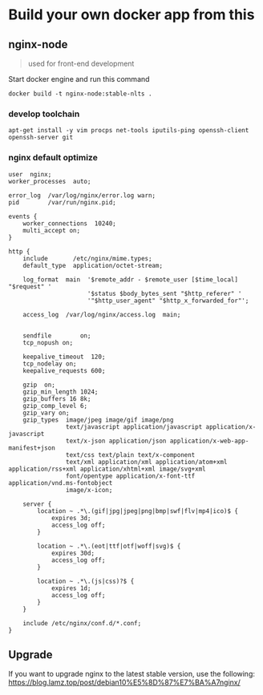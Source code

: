 # Build your own docker app from this

## nginx-node

> used for front-end development

Start docker engine and run this command

```
docker build -t nginx-node:stable-nlts .
```

### develop toolchain

```
apt-get install -y vim procps net-tools iputils-ping openssh-client openssh-server git
```

### nginx default optimize

```
user  nginx;
worker_processes  auto;

error_log  /var/log/nginx/error.log warn;
pid        /var/run/nginx.pid;

events {
    worker_connections  10240;
    multi_accept on;
}

http {
    include       /etc/nginx/mime.types;
    default_type  application/octet-stream;

    log_format  main  '$remote_addr - $remote_user [$time_local] "$request" '
                      '$status $body_bytes_sent "$http_referer" '
                      '"$http_user_agent" "$http_x_forwarded_for"';

    access_log  /var/log/nginx/access.log  main;

    
    sendfile        on;
    tcp_nopush on;
    
    keepalive_timeout  120;
    tcp_nodelay on;
    keepalive_requests 600;

    gzip  on;
    gzip_min_length 1024;
    gzip_buffers 16 8k;
    gzip_comp_level 6;
    gzip_vary on;
    gzip_types  image/jpeg image/gif image/png
                text/javascript application/javascript application/x-javascript
                text/x-json application/json application/x-web-app-manifest+json
                text/css text/plain text/x-component
                text/xml application/xml application/atom+xml application/rss+xml application/xhtml+xml image/svg+xml
                font/opentype application/x-font-ttf application/vnd.ms-fontobject
                image/x-icon;

    server {
        location ~ .*\.(gif|jpg|jpeg|png|bmp|swf|flv|mp4|ico)$ {
            expires 3d;
            access_log off;
        }
        
        location ~ .*\.(eot|ttf|otf|woff|svg)$ {
            expires 30d;
            access_log off;
        }
        
        location ~ .*\.(js|css)?$ {
            expires 1d;
            access_log off;
        }
    }

    include /etc/nginx/conf.d/*.conf;
}
```

## Upgrade

If you want to upgrade nginx to the latest stable version, use the following: https://blog.lamz.top/post/debian10%E5%8D%87%E7%BA%A7nginx/